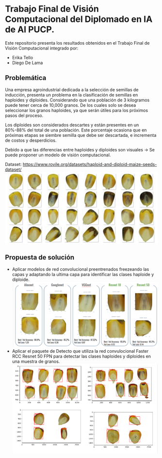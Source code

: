
Trabajo Final de Visión Computacional del Diplomado en IA de AI PUCP.
====================================

Este repositorio presenta los resultados obtenidos en el Trabajo Final de Visión Computacional integrado por:
- Erika Tello
- Diego De Lama

Problemática
------------------------------------
Una empresa agroindustrial dedicada a la selección de semillas de inducción, presenta un problema en la clasificación de semillas en haploides y diploides. Considerando que una población de 3 kilogramos puede tener cerca de 10,000 granos. De los cuales solo se desea seleccionar los granos haploides, ya que serán útiles para los próximos pasos del proceso. 

Los diploides son considerados descartes y están presentes en un 80%-88% del total de una población. Este porcentaje ocasiona que en próximas etapas se siembre semilla que debe ser descartada, e incrementa de costos y desperdicios. 

Debido a que las diferencias entre haploides y diploides son visuales → Se puede proponer un modelo de visión computacional. 

Dataset: https://www.rovile.org/datasets/haploid-and-diploid-maize-seeds-dataset/
![Test Image 4](https://github.com/EkiTello/TF_VisionComputcional/blob/main/img1.png)

Propuesta de solución
------------------------------------
- Aplicar modelos de red convolucional preentrenados freezeando las capas y adaptando la ultima capa para identificar las clases haploide y diploide.
![Test Image 4](https://github.com/EkiTello/TF_VisionComputcional/blob/main/img2.png)
- Aplicar el paquete de Detecto que utiliza la red convulocional Faster RCC Resnet 50 FPN para detectar las clases haploides y diploides en una muestra de granos.
![Test Image 4](https://github.com/EkiTello/TF_VisionComputcional/blob/main/img3.png) 

